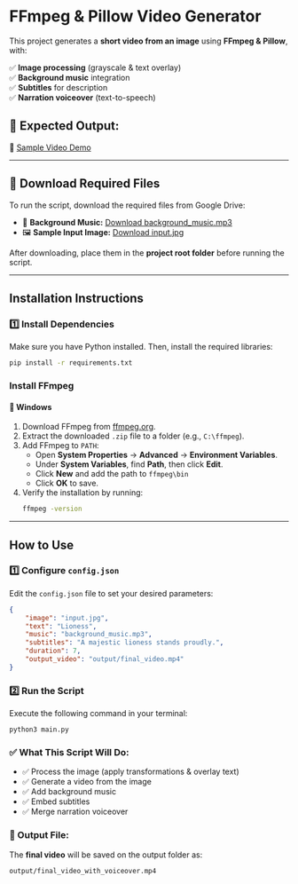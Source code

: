 # FFmpeg & Pillow Video Generator

This project generates a **short video from an image** using **FFmpeg & Pillow**, with:

✅ **Image processing** (grayscale & text overlay)  
✅ **Background music** integration  
✅ **Subtitles** for description  
✅ **Narration voiceover** (text-to-speech)  

## 📌 Expected Output:
🎥 [Sample Video Demo](https://drive.google.com/file/d/1BlEFCEh6SOwEC_fS0Fg8aBjLfQYaYCws/view?usp=sharing)

---

## 📂 Download Required Files
To run the script, download the required files from Google Drive:

- 🎵 **Background Music:** [Download background_music.mp3](https://drive.google.com/file/d/1MT1owc3qw_YLU3SSdKvkuEiEZzKlXkGV/view?usp=sharing)
- 🖼️ **Sample Input Image:** [Download input.jpg](https://drive.google.com/file/d/1GeTrtRJ4ddiBkcQg-HHId_nUrp4fK7uW/view?usp=sharing)

After downloading, place them in the **project root folder** before running the script.

---

## Installation Instructions
### **1️⃣ Install Dependencies**
Make sure you have Python installed. Then, install the required libraries:
```sh
pip install -r requirements.txt
```
### Install FFmpeg

#### 🔹 Windows
1. Download FFmpeg from [ffmpeg.org](https://ffmpeg.org/download.html).
2. Extract the downloaded `.zip` file to a folder (e.g., `C:\ffmpeg`).
3. Add FFmpeg to `PATH`:
   - Open **System Properties** → **Advanced** → **Environment Variables**.
   - Under **System Variables**, find **Path**, then click **Edit**.
   - Click **New** and add the path to `ffmpeg\bin`
   - Click **OK** to save.
4. Verify the installation by running:
   ```sh
   ffmpeg -version
   ```
---
## How to Use

### 1️⃣ Configure `config.json`
Edit the `config.json` file to set your desired parameters:

```json
{
    "image": "input.jpg",
    "text": "Lioness",
    "music": "background_music.mp3",
    "subtitles": "A majestic lioness stands proudly.",
    "duration": 7,
    "output_video": "output/final_video.mp4"
}
```
### 2️⃣ Run the Script
Execute the following command in your terminal:

```sh
python3 main.py
```
### ✅ What This Script Will Do:
- ✅ Process the image (apply transformations & overlay text)
- ✅ Generate a video from the image
- ✅ Add background music
- ✅ Embed subtitles
- ✅ Merge narration voiceover

### 📂 Output File:
The **final video** will be saved on the output folder as:

```sh
output/final_video_with_voiceover.mp4
```
